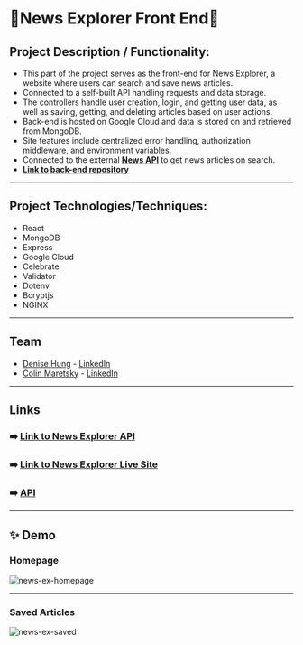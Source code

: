 # 📰News Explorer Front End📰

## Project Description / Functionality: 
- This part of the project serves as the front-end for News Explorer, a website where users can search and save news articles.
- Connected to a self-built API handling requests and data storage. 
- The controllers handle user creation, login, and getting user data, as well as saving, getting, and deleting articles based on user actions.
- Back-end is hosted on Google Cloud and data is stored on and retrieved from MongoDB.
- Site features include centralized error handling, authorization middleware, and environment variables.
- Connected to the external [**News API**](https://newsapi.org/) to get news articles on search.
- [**Link to back-end repository**](https://github.com/denisehung/news-explorer-api)

---

## Project Technologies/Techniques:
- React
- MongoDB
- Express
- Google Cloud
- Celebrate
- Validator
- Dotenv
- Bcryptjs
- NGINX

---

## Team 
- [Denise Hung](https://github.com/denisehung) - [LinkedIn](https://www.linkedin.com/in/denise-hung-76563867/)
- [Colin Maretsky](https://github.com/cjmaret) - [LinkedIn](https://www.linkedin.com/in/colin-maretsky/)

---

## Links
### ➡️ [Link to News Explorer API](https://github.com/denisehung/news-explorer-api)
### ➡️ [Link to News Explorer Live Site](https://news-explorer-site.netlify.app/)
### ➡️ [API](https://api.aloha.students.nomoreparties.sbs)

---

## ✨ Demo
### Homepage
![news-ex-homepage](https://user-images.githubusercontent.com/77926563/147217832-85671225-224b-42e8-86aa-6b5ba383fc84.png)

---

### Saved Articles
![news-ex-saved](https://user-images.githubusercontent.com/77926563/147217849-46dcecac-1f03-41b6-aab0-ca9cbc7ad78c.png)

